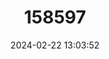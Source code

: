 ---
title: "158597"
category: "Elattoneura acuta"
draft: false
date: 2024-02-22 13:03:52
languages:
  English: ["Eastern Red Threadtail"]
---
